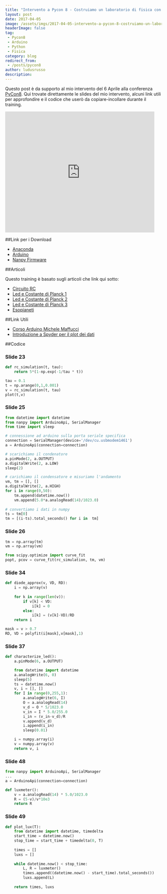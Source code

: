 ```yaml
---
title: "Intervento a Pycon 8 - Costruiamo un laboratorio di fisica con Arduino e Python"
layout: post
date: 2017-04-05
image: /assets/imgs/2017-04-05-intervento-a-pycon-8-costruiamo-un-laboratorio-di-fisica-con-arduino-e-python.markdown/Schermata_2017-03-15_alle_00.23.13_y0hexu.png
headerImage: false
tag:
 - Pycon8
 - Arduino
 - Python
 - Fisica
category: blog
redirect_from:
 - /posts/pycon8
author: ludusrusso
description: 
---
```


Questo post è da supporto al mio intervento del 6 Aprile alla conferenza [PyCon8](https://www.pycon.it/it/). Qui trovate direttamente le slides del mio intervento, alcuni link utili per approfondire e il codice che userò da copiare-incollare durante il training.

<iframe src="https://docs.google.com/presentation/d/1pUYHZh06zipMxKi7ZHoSzde1qhkqY9Y7KOWaIXwrokY/embed?start=false&loop=false&delayms=3000" frameborder="0" width="480" height="389" allowfullscreen="true" mozallowfullscreen="true" webkitallowfullscreen="true"></iframe>

##Link per i Download

- [Anaconda](https://www.continuum.io/downloads)
- [Arduino](https://www.arduino.cc/en/Main/Software)
- [Nanpy Firmware](https://github.com/ludusrusso/nanpy-firmware)


##Articoli

Questo training è basato sugli articoli che link qui sotto:

- [Circuito RC](http://www.ludusrusso.cc/posts/2017-02-21-un-laboratorio-di-fisica-con-python-e-arduino-circuito-rc-v2)
- [Led e Costante di Planck 1](http://www.ludusrusso.cc/posts/2017-02-22-misurare-la-costante-di-plank-con-arduino-e-python-parte-1)
- [Led e Costante di Planck 2](http://www.ludusrusso.cc/posts/2017-03-21-misurare-la-costante-di-plank-con-arduino-e-python-parte-2)
- [Led e Costante di Planck 3](http://www.ludusrusso.cc/posts/2017-03-23-misurare-la-costante-di-planck-con-arduino-e-python-parte-3)
- [Esopianeti](http://www.ludusrusso.cc/posts/2017-03-26-come-vengono-scoperti-gli-esopianeti-un-semplice-esperimento-con-arduino-e-python)

##Link Utili

- [Corso Arduino Michele Maffucci](http://www.maffucci.it/area-studenti/arduino/)
- [Introduzione a Spyder per il plot dei dati](http://www.ludusrusso.cc/posts/2017-04-06-breve-introduzione-all-utilizzo-di-spyder-per-il-plot-dei-dati-a-livello-scientifico)

##Codice

### Slide 23

```python
def rc_simulation(t, tau):
    return 5*(1-np.exp(-1/tau * t))

tau = 0.1
t = np.arange(0,1,0.001)
v = rc_simulation(t, tau)
plot(t,v)
```

### Slide 25

```python
from datetime import datetime
from nanpy import ArduinoApi, SerialManager
from time import sleep

# connessione ad arduino sulla porta seriale specifica
connection = SerialManager(device='/dev/cu.usbmodem1461')
a = ArduinoApi(connection=connection)

# scarichiamo il condenatore
a.pinMode(2, a.OUTPUT)
a.digitalWrite(2, a.LOW)
sleep(2)

# carichiamo il condensatore e misuriamo l'andamento
vm, tm = [], []
a.digitalWrite(2, a.HIGH)
for i in range(0,50):
    tm.append(datetime.now())
    vm.append(5.0*a.analogRead(14)/1023.0)
    
# convertiamo i dati in numpy
ts = tm[0]
tm = [(i-ts).total_seconds() for i in  tm]
```

### Slide 26

```python
tm = np.array(tm)
vm = np.array(vm)

from scipy.optimize import curve_fit
popt, pcov = curve_fit(rc_simulation, tm, vm)

```


### Slide 34

```python
def diode_approx(v, VD, RD):
    i = np.array(v)
    
    for k in range(len(v)):
        if v[k] < VD:
            i[k] = 0
        else:
            i[k] = (v[k]-VD)/RD
    return i

mask = v > 0.7
RD, VD = polyfit(i[mask],v[mask],1)
```

### Slide 37

```python
def characterize_led():
    a.pinMode(6, a.OUTPUT)

    from datetime import datetime
    a.analogWrite(6, 0)
    sleep(5)
    ts = datetime.now()
    v, i = [], []
    for I in range(0,255,1):
        a.analogWrite(6, I)
        O = a.analogRead(14)
        v_d = O * 5/1023.0
        v_in = I * 5.0/255.0
        i_in = (v_in-v_d)/R
        v.append(v_d)
        i.append(i_in)
        sleep(0.01)

    i = numpy.array(i)
    v = numpy.array(v)
    return v, i
```

### Slide 48

```python
from nanpy import ArduinoApi, SerialManager
...
a = ArduinoApi(connection=connection)

def luxmeter():
    v = a.analogRead(14) * 5.0/1023.0
    R = (5-v)/v*10e3
    return R
```

### Slide 49

```python
def plot_lux(T):
    from datetime import datetime, timedelta
    start_time = datetime.now()
    stop_time = start_time + timedelta(0, T)
    
    times = []
    luxs = []
    
    while datetime.now() < stop_time:
        L, R = luxmeter()
        times.append((datetime.now() - start_time).total_seconds())
        luxs.append(L)
        
    return times, luxs
```